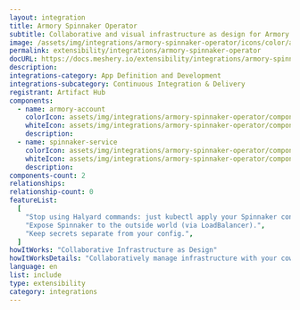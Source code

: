 ```yaml
---
layout: integration
title: Armory Spinnaker Operator
subtitle: Collaborative and visual infrastructure as design for Armory Spinnaker Operator
image: /assets/img/integrations/armory-spinnaker-operator/icons/color/armory-spinnaker-operator-color.svg
permalink: extensibility/integrations/armory-spinnaker-operator
docURL: https://docs.meshery.io/extensibility/integrations/armory-spinnaker-operator
description:
integrations-category: App Definition and Development
integrations-subcategory: Continuous Integration & Delivery
registrant: Artifact Hub
components:
  - name: armory-account
    colorIcon: assets/img/integrations/armory-spinnaker-operator/components/armory-account/icons/color/armory-account-color.svg
    whiteIcon: assets/img/integrations/armory-spinnaker-operator/components/armory-account/icons/white/armory-account-white.svg
    description:
  - name: spinnaker-service
    colorIcon: assets/img/integrations/armory-spinnaker-operator/components/spinnaker-service/icons/color/spinnaker-service-color.svg
    whiteIcon: assets/img/integrations/armory-spinnaker-operator/components/spinnaker-service/icons/white/spinnaker-service-white.svg
    description:
components-count: 2
relationships:
relationship-count: 0
featureList:
  [
    "Stop using Halyard commands: just kubectl apply your Spinnaker configuration.",
    "Expose Spinnaker to the outside world (via LoadBalancer).",
    "Keep secrets separate from your config.",
  ]
howItWorks: "Collaborative Infrastructure as Design"
howItWorksDetails: "Collaboratively manage infrastructure with your coworkers synchronously sharing the same designs."
language: en
list: include
type: extensibility
category: integrations
---
```

